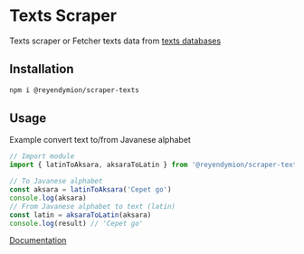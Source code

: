 # Texts Scraper
Texts scraper or Fetcher texts data from [texts databases](https://github.com/ReyEndymion/database/tree/master/kata-kata)

## Installation
```sh
npm i @reyendymion/scraper-texts
```

## Usage 
Example convert text to/from Javanese alphabet
```ts
// Import module
import { latinToAksara, aksaraToLatin } from '@reyendymion/scraper-texts'

// To Javanese alphabet
const aksara = latinToAksara('Cepet go')
console.log(aksara)
// From Javanese alphabet to text (latin)
const latin = aksaraToLatin(aksara)
console.log(result) // 'Cepet go'
```
[Documentation](https://ReyEndymion.github.io/scraper/modules/_ReyEndymion_scraper_texts.html)
